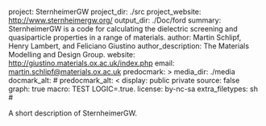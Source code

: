 project: SternheimerGW
project_dir: ./src
project_website: http://www.sternheimergw.org/
output_dir: ./Doc/ford
summary: SternheimerGW is a code for calculating the dielectric screening and quasiparticle properties in a range of materials.
author: Martin Schlipf, Henry Lambert, and Feliciano Giustino
author_description: The Materials Modelling and Design Group.
website: http://giustino.materials.ox.ac.uk/index.php
email: martin.schlipf@materials.ox.ac.uk
predocmark: >
media_dir: ./media
docmark_alt: #
predocmark_alt: <
display: public
         private
source: false
graph: true
macro: TEST
       LOGIC=.true.
license: by-nc-sa
extra_filetypes: sh #

A short description of SternheimerGW.
